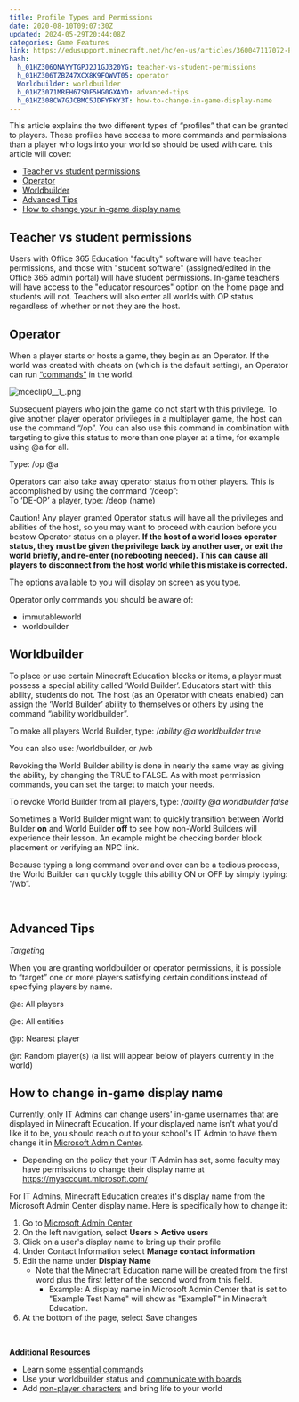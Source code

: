 ```yaml
---
title: Profile Types and Permissions
date: 2020-08-10T09:07:30Z
updated: 2024-05-29T20:44:08Z
categories: Game Features
link: https://edusupport.minecraft.net/hc/en-us/articles/360047117072-Profile-Types-and-Permissions
hash:
  h_01HZ306QNAYYTGPJ2J1GJ320YG: teacher-vs-student-permissions
  h_01HZ306TZBZ47XCX8K9FQWVT05: operator
  Worldbuilder: worldbuilder
  h_01HZ3071MREH67S0F5HG0GXAYD: advanced-tips
  h_01HZ308CW7GJCBMC5JDFYFKY3T: how-to-change-in-game-display-name
---
```


This article explains the two different types of “profiles” that can be granted to players. These profiles have access to more commands and permissions than a player who logs into your world so should be used with care. this article will cover:

- [Teacher vs student permissions](#teacher-vs-student-permissions)
- [Operator](#h_01HZ306TZBZ47XCX8K9FQWVT0)
- [Worldbuilder](#worldbuilder)
- [Advanced Tips](#advanced-tips)
- [How to change your in-game display name](#how-to-change-in-game-display-name)

## **Teacher vs student permissions**

Users with Office 365 Education "faculty" software will have teacher permissions, and those with "student software" (assigned/edited in the Office 365 admin portal) will have student permissions. In-game teachers will have access to the "educator resources" option on the home page and students will not. Teachers will also enter all worlds with OP status regardless of whether or not they are the host.  
  

## **Operator**

When a player starts or hosts a game, they begin as an Operator. If the world was created with cheats on (which is the default setting), an Operator can run [“commands”](../Teaching-With-Minecraft/Essential-Commands.md) in the world.

![mceclip0\_\_1\_.png](https://edusupport.minecraft.net/hc/article_attachments/4402660948628)

Subsequent players who join the game do not start with this privilege. To give another player operator privileges in a multiplayer game, the host can use the command “/op”. You can also use this command in combination with targeting to give this status to more than one player at a time, for example using @a for all.

Type: /op @a

Operators can also take away operator status from other players. This is accomplished by using the command “/deop”:  
To ‘DE-OP’ a player, type: /deop (name)

Caution! Any player granted Operator status will have all the privileges and abilities of the host, so you may want to proceed with caution before you bestow Operator status on a player. **If the host of a world loses operator status, they must be given the privilege back by another user, or exit the world briefly, and re-enter (no rebooting needed). This can cause all players to disconnect from the host world while this mistake is corrected.**

The options available to you will display on screen as you type.

Operator only commands you should be aware of:

- immutableworld
- worldbuilder  
    

## **Worldbuilder**

To place or use certain Minecraft Education blocks or items, a player must possess a special ability called ‘World Builder’. Educators start with this ability, students do not. The host (as an Operator with cheats enabled) can assign the ‘World Builder’ ability to themselves or others by using the command “/ability worldbuilder”.

To make all players World Builder, type: /*ability @a worldbuilder true*

You can also use: /worldbuilder, or /wb

Revoking the World Builder ability is done in nearly the same way as giving the ability, by changing the TRUE to FALSE. As with most permission commands, you can set the target to match your needs.

To revoke World Builder from all players, type: */ability @a worldbuilder false*

Sometimes a World Builder might want to quickly transition between World Builder **on** and World Builder **off** to see how non-World Builders will experience their lesson. An example might be checking border block placement or verifying an NPC link.

Because typing a long command over and over can be a tedious process, the World Builder can quickly toggle this ability ON or OFF by simply typing: “/wb”.

 

## **Advanced Tips**

*Targeting*

When you are granting worldbuilder or operator permissions, it is possible to “target” one or more players satisfying certain conditions instead of specifying players by name.

@a: All players

@e: All entities

@p: Nearest player

@r: Random player(s) (a list will appear below of players currently in the world)  
  

## **How to change in-game display name**

Currently, only IT Admins can change users' in-game usernames that are displayed in Minecraft Education. If your displayed name isn't what you'd like it to be, you should reach out to your school's IT Admin to have them change it in [Microsoft Admin Center](https://admin.microsoft.com/).

- Depending on the policy that your IT Admin has set, some faculty may have permissions to change their display name at <https://myaccount.microsoft.com/>

For IT Admins, Minecraft Education creates it's display name from the Microsoft Admin Center display name. Here is specifically how to change it:

1.  Go to [Microsoft Admin Center](https://admin.microsoft.com/) 
2.  On the left navigation, select **Users \> Active users**
3.  Click on a user's display name to bring up their profile
4.  Under Contact Information select **Manage contact information**
5.  Edit the name under **Display Name**
    - Note that the Minecraft Education name will be created from the first word plus the first letter of the second word from this field. 
      - Example: A display name in Microsoft Admin Center that is set to "Example Test Name" will show as "ExampleT" in Minecraft Education. 
6.  At the bottom of the page, select Save changes

 

**Additional Resources**

- Learn some [essential commands](../Teaching-With-Minecraft/Essential-Commands.md)
- Use your worldbuilder status and [communicate with boards](./Communicating-With-Boards.md)
- Add [non-player characters](./Adding-Non-Player-Characters-NPCs.md) and bring life to your world
